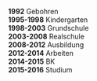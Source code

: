 **1992** Gebohren  
**1995-1998** Kindergarten  
**1998-2003** Grundschule  
**2003-2008** Realschule  
**2008-2012** Ausbildung  
**2012-2014** Arbeiten  
**2014-2015** BK  
**2015-2016** Studium  
